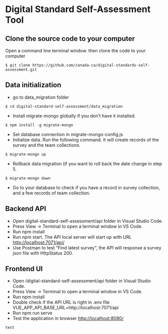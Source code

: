 # Digital Standard Self-Assessment Tool

## Clone the source code to your computer

Open a command line terminal window. then clone the code to your computer

```
$ git clone https://github.com/canada-ca/digital-standards-self-assessment.git
```

## Data initialization
- go to data_migration folder
```
$ cd digital-standard-self-assessment/data_migration
```

- Install migrate-mongo globally if you don’t have it installed.
```
$ npm install -g migrate-mongo
```

- Set database connection in migrate-mongo-config.js
- Initialize data. Run the following command.  It will create records of the survey and the team collections.
```
$ migrate-mongo up
```

- Rollback data migration (if you want to roll back the date change in step 5.
```
$ migrate-mongo down
```

- Go to your database to check if you have a record in survey collection, and a few records of team collection.

## Backend API
- Open digital-standard-self-assessment/api folder in Visual Studio Code.
- Press View -> Terminal to open a terminal window in VS Code.
- Run npm install
- Run npm start.  The API local server will start up with URL [http://localhost:7071/api/](http://localhost:7071/api/)
- Use Postman to test “Find latest survey”, the API will response a survey json file with HttpStatus 200.

## Frontend UI
- Open /digital-standard-self-assessment/api folder in Visual Studio Code.
- Press View -> Terminal to open a terminal window in VS Code.
- Run npm install
- Double check if the API URL is right in .env file
VUE_APP_API_BASE_URL=http://localhost:7071/api
- Run npm run serve
- Test the application in browser [http://localhost:8080/](http://localhost:8080/)

```test ```
